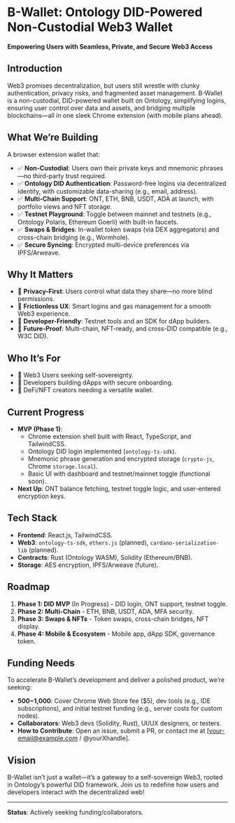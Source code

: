 # B-Wallet: Ontology DID-Powered Non-Custodial Web3 Wallet

**Empowering Users with Seamless, Private, and Secure Web3 Access**

## Introduction
Web3 promises decentralization, but users still wrestle with clunky authentication, privacy risks, and fragmented asset management. B-Wallet is a non-custodial, DID-powered wallet built on Ontology, simplifying logins, ensuring user control over data and assets, and bridging multiple blockchains—all in one sleek Chrome extension (with mobile plans ahead).

## What We’re Building
A browser extension wallet that:
- ✅ **Non-Custodial**: Users own their private keys and mnemonic phrases—no third-party trust required.
- ✅ **Ontology DID Authentication**: Password-free logins via decentralized identity, with customizable data-sharing (e.g., email, address).
- ✅ **Multi-Chain Support**: ONT, ETH, BNB, USDT, ADA at launch, with portfolio views and NFT storage.
- ✅ **Testnet Playground**: Toggle between mainnet and testnets (e.g., Ontology Polaris, Ethereum Goerli) with built-in faucets.
- ✅ **Swaps & Bridges**: In-wallet token swaps (via DEX aggregators) and cross-chain bridging (e.g., Wormhole).
- ✅ **Secure Syncing**: Encrypted multi-device preferences via IPFS/Arweave.

## Why It Matters
- 🔹 **Privacy-First**: Users control what data they share—no more blind permissions.
- 🔹 **Frictionless UX**: Smart logins and gas management for a smooth Web3 experience.
- 🔹 **Developer-Friendly**: Testnet tools and an SDK for dApp builders.
- 🔹 **Future-Proof**: Multi-chain, NFT-ready, and cross-DID compatible (e.g., W3C DID).

## Who It’s For
- 🚀 Web3 Users seeking self-sovereignty.
- 🚀 Developers building dApps with secure onboarding.
- 🚀 DeFi/NFT creators needing a versatile wallet.

## Current Progress
- **MVP (Phase 1)**:
  - Chrome extension shell built with React, TypeScript, and TailwindCSS.
  - Ontology DID login implemented (`ontology-ts-sdk`).
  - Mnemonic phrase generation and encrypted storage (`crypto-js`, Chrome `storage.local`).
  - Basic UI with dashboard and testnet/mainnet toggle (functional soon).
- **Next Up**: ONT balance fetching, testnet toggle logic, and user-entered encryption keys.

## Tech Stack
- **Frontend**: React.js, TailwindCSS.
- **Web3**: `ontology-ts-sdk`, `ethers.js` (planned), `cardano-serialization-lib` (planned).
- **Contracts**: Rust (Ontology WASM), Solidity (Ethereum/BNB).
- **Storage**: AES encryption, IPFS/Arweave (future).

## Roadmap
1. **Phase 1: DID MVP** (In Progress) - DID login, ONT support, testnet toggle.
2. **Phase 2: Multi-Chain** - ETH, BNB, USDT, ADA, MFA security.
3. **Phase 3: Swaps & NFTs** - Token swaps, cross-chain bridges, NFT display.
4. **Phase 4: Mobile & Ecosystem** - Mobile app, dApp SDK, governance token.

## Funding Needs
To accelerate B-Wallet’s development and deliver a polished product, we’re seeking:
- **$500-$1,000**: Cover Chrome Web Store fee ($5), dev tools (e.g., IDE subscriptions), and initial testnet funding (e.g., server costs for custom nodes).
- **Collaborators**: Web3 devs (Solidity, Rust), UI/UX designers, or testers.
- **How to Contribute**: Open an issue, submit a PR, or contact me at [your-email@example.com / @yourXhandle].

## Vision
B-Wallet isn’t just a wallet—it’s a gateway to a self-sovereign Web3, rooted in Ontology’s powerful DID framework. Join us to redefine how users and developers interact with the decentralized web!

---

**Status**: Actively seeking funding/collaborators.
